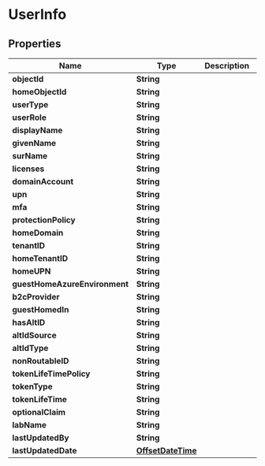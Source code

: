 # UserInfo

## Properties
Name | Type | Description | Notes
------------ | ------------- | ------------- | -------------
**objectId** | **String** |  |  [optional]
**homeObjectId** | **String** |  |  [optional]
**userType** | **String** |  |  [optional]
**userRole** | **String** |  |  [optional]
**displayName** | **String** |  |  [optional]
**givenName** | **String** |  |  [optional]
**surName** | **String** |  |  [optional]
**licenses** | **String** |  |  [optional]
**domainAccount** | **String** |  |  [optional]
**upn** | **String** |  |  [optional]
**mfa** | **String** |  |  [optional]
**protectionPolicy** | **String** |  |  [optional]
**homeDomain** | **String** |  |  [optional]
**tenantID** | **String** |  |  [optional]
**homeTenantID** | **String** |  |  [optional]
**homeUPN** | **String** |  |  [optional]
**guestHomeAzureEnvironment** | **String** |  |  [optional]
**b2cProvider** | **String** |  |  [optional]
**guestHomedIn** | **String** |  |  [optional]
**hasAltID** | **String** |  |  [optional]
**altIdSource** | **String** |  |  [optional]
**altIdType** | **String** |  |  [optional]
**nonRoutableID** | **String** |  |  [optional]
**tokenLifeTimePolicy** | **String** |  |  [optional]
**tokenType** | **String** |  |  [optional]
**tokenLifeTime** | **String** |  |  [optional]
**optionalClaim** | **String** |  |  [optional]
**labName** | **String** |  |  [optional]
**lastUpdatedBy** | **String** |  |  [optional]
**lastUpdatedDate** | [**OffsetDateTime**](OffsetDateTime.md) |  |  [optional]
